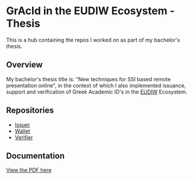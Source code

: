 # GrAcId in the EUDIW Ecosystem - Thesis
This is a hub containing the repos I worked on as part of my bachelor's thesis.

## Overview
My bachelor's thesis title is: "New techniques for SSI based remote presentation online", in the context of which I also implemented issuance, support and verification of Greek Academic ID's in the [EUDIW](https://github.com/eu-digital-identity-wallet) Ecosystem.  

## Repositories
- [Issuer](https://github.com/konsklav/eudi-srv-web-issuing-eudiw-py)
- [Wallet](https://github.com/konsklav/eudi-app-android-wallet-ui)
- [Verifier](https://github.com/konsklav/gracid-web-verifier)

## Documentation
[View the PDF here](https://github.com/konsklav/gracid-eudiw-thesis/blob/master/%CE%A0%CF%84%CF%85%CF%87%CE%B9%CE%B1%CE%BA%CE%AE%20%CE%95%CF%81%CE%B3%CE%B1%CF%83%CE%AF%CE%B1%20-%20%CE%A3%CE%BA%CE%BB%CE%B1%CE%B2%CE%B5%CE%BD%CE%AF%CF%84%CE%B7%CF%82%20%CE%9A%CF%89%CE%BD%CF%83%CF%84%CE%B1%CE%BD%CF%84%CE%AF%CE%BD%CE%BF%CF%82%2C%20%CE%A021151.pdf)
